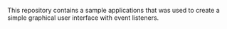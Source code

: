 This repository contains a sample applications that was used to create a simple graphical user interface with event listeners. 
